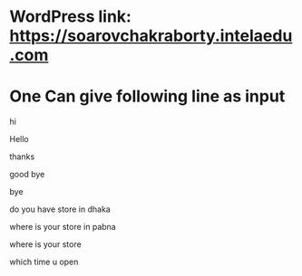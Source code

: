 #  WordPress link: https://soarovchakraborty.intelaedu.com

# One Can give following line as input

hi

Hello

thanks

good bye

bye

do you have store in dhaka

where is your store in pabna

where is your store

which time u open

